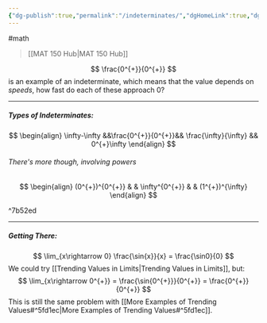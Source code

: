 ```yaml
---
{"dg-publish":true,"permalink":"/indeterminates/","dgHomeLink":true,"dgPassFrontmatter":false}
---
```


#math 
> [[MAT 150 Hub|MAT 150 Hub]]

$$
\frac{0^{+}}{0^{+}}
$$
is an example of an indeterminate, which means that the value depends on *speeds*, how fast do each of these approach $0$?

---
##### Types of Indeterminates:
$$
\begin{align}
\infty-\infty &&\frac{0^{+}}{0^{+}}&& \frac{\infty}{\infty} 
 && 0^{+}\infty
\end{align}
$$
###### There's more though, involving powers
$$
\begin{align}
(0^{+})^{0^{+}} & & \infty^{0^{+}} & & (1^{+})^{\infty}
\end{align}
$$

^7b52ed

---
##### Getting There:
$$
\lim_{x\rightarrow 0} \frac{\sin{x}}{x} = \frac{\sin0}{0}
$$
We could try [[Trending Values in Limits|Trending Values in Limits]], but:
$$
\lim_{x\rightarrow 0^{+}} = \frac{\sin{0^{+}}}{0^{+}} = \frac{0^{+}}{0^{+}}
$$
This is still the same problem with [[More Examples of Trending Values#^5fd1ec|More Examples of Trending Values#^5fd1ec]].